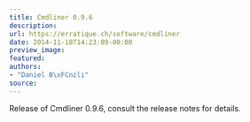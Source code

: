 ```yaml
---
title: Cmdliner 0.9.6
description:
url: https://erratique.ch/software/cmdliner
date: 2014-11-18T14:23:09-00:00
preview_image:
featured:
authors:
- "Daniel B\xFCnzli"
source:
---
```


<p>Release of Cmdliner 0.9.6, consult the release notes for details.</p>
